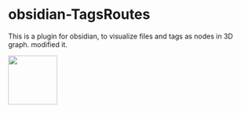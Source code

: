 # obsidian-TagsRoutes
This is a plugin for obsidian, to visualize files and tags as nodes in 3D graph.
modified it.

<img src="[https://github.com/kctekn/obsidian-TagsRoutes/assets/32674595/a4d3845d-13f7-4d6b-8555-7a37cb5a7ade)" width="100" height="100">

